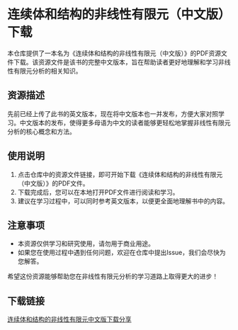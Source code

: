 # 连续体和结构的非线性有限元（中文版）下载

本仓库提供了一本名为《连续体和结构的非线性有限元（中文版）》的PDF资源文件下载。该资源文件是该书的完整中文版本，旨在帮助读者更好地理解和学习非线性有限元分析的相关知识。

## 资源描述

先前已经上传了此书的英文版本，现在将中文版本也一并发布，方便大家对照学习。中文版本的发布，使得更多母语为中文的读者能够更轻松地掌握非线性有限元分析的核心概念和方法。

## 使用说明

1. 点击仓库中的资源文件链接，即可开始下载《连续体和结构的非线性有限元（中文版）》的PDF文件。
2. 下载完成后，您可以在本地打开PDF文件进行阅读和学习。
3. 建议在学习过程中，可以同时参考英文版本，以便更全面地理解书中的内容。

## 注意事项

- 本资源仅供学习和研究使用，请勿用于商业用途。
- 如果您在使用过程中遇到任何问题，欢迎在仓库中提出Issue，我们会尽快为您解答。

希望这份资源能够帮助您在非线性有限元分析的学习道路上取得更大的进步！

## 下载链接

[连续体和结构的非线性有限元中文版下载分享](https://pan.quark.cn/s/ec19c9aa041d)